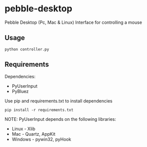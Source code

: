 # pebble-desktop
Pebble Desktop (Pc, Mac &amp; Linux) Interface for controlling a mouse

## Usage

    python controller.py

## Requirements
Dependencies:

* PyUserInput
* PyBluez

Use pip and requirements.txt to install dependencies

    pip install -r requirements.txt


NOTE: PyUserInput depends on the following libraries:

* Linux - Xlib
* Mac - Quartz, AppKit
* Windows - pywin32, pyHook
